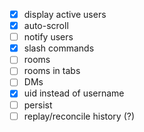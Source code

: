- [x] display active users
- [x] auto-scroll
- [ ] notify users
- [x] slash commands
- [ ] rooms
- [ ] rooms in tabs
- [ ] DMs
- [x] uid instead of username
- [ ] persist
- [ ] replay/reconcile history (?)
